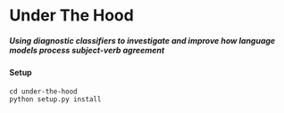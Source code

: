 # Under The Hood
##### Using diagnostic classifiers to investigate and improve how language models process subject-verb agreement


#### Setup
```
cd under-the-hood
python setup.py install
```
